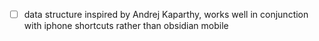 - [ ] data structure inspired by Andrej Kaparthy, works well in conjunction with iphone shortcuts rather than obsidian mobile